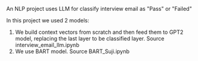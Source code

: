 An NLP project uses LLM for classify interview email as "Pass" or "Failed"

In this project we used 2 models:

1. We build context vectors from scratch and then feed them to GPT2 model, replacing the last layer to be classified layer. Source interview_email_llm.ipynb
2. We use BART model. Source BART_Suji.ipynb
